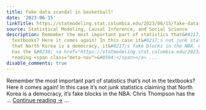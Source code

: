 ```yaml
---
title: Fake data scandal in basketball!
date: '2023-06-15'
linkTitle: https://statmodeling.stat.columbia.edu/2023/06/15/fake-data-scandal-in-basketball/
source: Statistical Modeling, Causal Inference, and Social Science
description: Remember the most important part of statistics that&#8217;s not in the
  textbooks? Here it comes again! In this case it&#8217;s not junk statistics claiming
  that North Korea is a democracy, it&#8217;s fake blocks in the NBA. Chris Thompson
  has the &#8230; <a href="https://statmodeling.stat.columbia.edu/2023/06/15/fake-data-scandal-in-basketball/">Continue
  reading <span class="meta-nav">&#8594;</span></a> ...
disable_comments: true
---
```

Remember the most important part of statistics that&#8217;s not in the textbooks? Here it comes again! In this case it&#8217;s not junk statistics claiming that North Korea is a democracy, it&#8217;s fake blocks in the NBA. Chris Thompson has the &#8230; <a href="https://statmodeling.stat.columbia.edu/2023/06/15/fake-data-scandal-in-basketball/">Continue reading <span class="meta-nav">&#8594;</span></a> ...